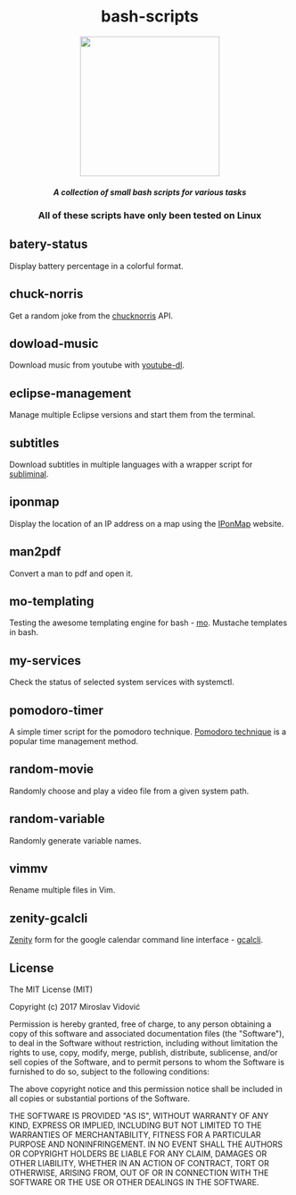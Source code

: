 <div align="center">

# bash-scripts

<img src="http://icons.iconarchive.com/icons/alecive/flatwoken/512/Apps-Terminal-Pc-104-icon.png" height="250px" width="250px">

##### A collection of small bash scripts for various tasks

### All of these scripts have only been tested on Linux

</div>

## batery-status
Display battery percentage in a colorful format.

## chuck-norris
Get a random joke from the [chucknorris](https://api.chucknorris.io/) API.

## dowload-music
Download music from youtube with [youtube-dl](https://rg3.github.io/youtube-dl/).

## eclipse-management
Manage multiple Eclipse versions and start them from the terminal.

## subtitles
Download subtitles in multiple languages with a wrapper script for [subliminal](https://github.com/Diaoul/subliminal).

## iponmap
Display the location of an IP address on a map using the [IPonMap](https://en.iponmap.com/) website.

## man2pdf
Convert a man to pdf and open it.

## mo-templating
Testing the awesome templating engine for bash - [mo](https://github.com/tests-always-included/mo). Mustache templates in bash.

## my-services
Check the status of selected system services with systemctl.

## pomodoro-timer
A simple timer script for the pomodoro technique. [Pomodoro technique](https://en.wikipedia.org/wiki/Pomodoro_Technique) is a popular time management method.

## random-movie
Randomly choose and play a video file from a given system path.

## random-variable
Randomly generate variable names.

## vimmv
Rename multiple files in Vim.

## zenity-gcalcli
[Zenity](https://help.gnome.org/users/zenity/stable/) form for the google calendar command line interface - [gcalcli](https://github.com/insanum/gcalcli).


## License

The MIT License (MIT)

Copyright (c) 2017 Miroslav Vidović

Permission is hereby granted, free of charge, to any person obtaining a copy
of this software and associated documentation files (the "Software"), to deal
in the Software without restriction, including without limitation the rights
to use, copy, modify, merge, publish, distribute, sublicense, and/or sell
copies of the Software, and to permit persons to whom the Software is
furnished to do so, subject to the following conditions:

The above copyright notice and this permission notice shall be included in all
copies or substantial portions of the Software.

THE SOFTWARE IS PROVIDED "AS IS", WITHOUT WARRANTY OF ANY KIND, EXPRESS OR
IMPLIED, INCLUDING BUT NOT LIMITED TO THE WARRANTIES OF MERCHANTABILITY,
FITNESS FOR A PARTICULAR PURPOSE AND NONINFRINGEMENT. IN NO EVENT SHALL THE
AUTHORS OR COPYRIGHT HOLDERS BE LIABLE FOR ANY CLAIM, DAMAGES OR OTHER
LIABILITY, WHETHER IN AN ACTION OF CONTRACT, TORT OR OTHERWISE, ARISING FROM,
OUT OF OR IN CONNECTION WITH THE SOFTWARE OR THE USE OR OTHER DEALINGS IN THE
SOFTWARE.
